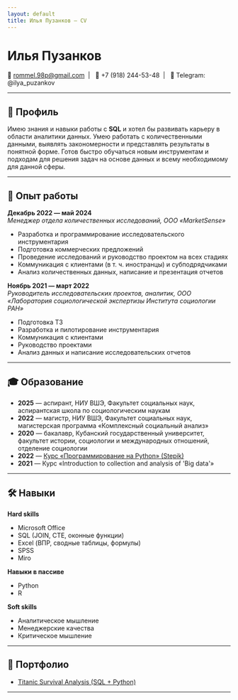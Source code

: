 ```yaml
---
layout: default
title: Илья Пузанков — CV
---
```


# Илья Пузанков

📧 rommel.98p@gmail.com&nbsp; | &nbsp; 📱 +7 (918) 244-53-48&nbsp; | &nbsp; 💬 Telegram: @ilya_puzankov

---

## 📄 Профиль
Имею знания и навыки работы с **SQL** и хотел бы развивать карьеру в области аналитики данных. Умею работать с количественными данными, выявлять закономерности и представлять результаты в понятной форме. Готов быстро обучаться новым инструментам и подходам для решения задач на основе данных и всему необходимому для данной сферы.

---

## 💼 Опыт работы

**Декабрь 2022 — май 2024**  
*Менеджер отдела количественных исследований, ООО «MarketSense»*  
- Разработка и программирование исследовательского инструментария  
- Подготовка коммерческих предложений  
- Проведение исследований и руководство проектом на всех стадиях  
- Коммуникация с клиентами (в т. ч. иностранцы) и субподрядчиками  
- Анализ количественных данных, написание и презентация отчетов  

**Ноябрь 2021 — март 2022**  
*Руководитель исследовательских проектов, аналитик, ООО «Лаборатория социологической экспертизы Института социологии РАН»*  
- Подготовка ТЗ  
- Разработка и пилотирование инструментария  
- Коммуникация с клиентами  
- Руководство проектами  
- Анализ данных и написание исследовательских отчетов  

---

## 🎓 Образование

- **2025** — аспирант, НИУ ВШЭ, Факультет социальных наук, аспирантская школа по социологическим наукам  
- **2022** — магистр, НИУ ВШЭ, Факультет социальных наук, магистерская программа «Комплексный социальный анализ»  
- **2020** — бакалавр, Кубанский государственный университет, факультет истории, социологии и международных отношений, отделение социологии  
- **2022** — [Курс «Программирование на Python» (Stepik)](https://stepik.org/cert/1696128)  
- **2021** — Курс «Introduction to collection and analysis of 'Big data'»  

---

## 🛠 Навыки

**Hard skills**  
- Microsoft Office  
- SQL (JOIN, CTE, оконные функции)  
- Excel (ВПР, сводные таблицы, формулы)  
- SPSS  
- Miro
  
**Навыки в пассиве** 
- Python   
- R   

**Soft skills**  
- Аналитическое мышление  
- Менеджерские качества  
- Критическое мышление  

---

## 📂 Портфолио

- [Titanic Survival Analysis (SQL + Python)](https://github.com/Puzankov25031998/titanic-survival-analysis)

---

